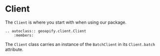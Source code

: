 # Client

The `Client` is where you start with when using our package.

```{eval-rst}
.. autoclass:: geoapify.client.Client
    :members:
```

The `Client` class carries an instance of the `BatchClient` in its `Client.batch` attribute.
